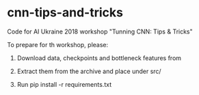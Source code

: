 # cnn-tips-and-tricks
Code for AI Ukraine 2018 workshop "Tunning CNN: Tips &amp; Tricks"


To prepare for th workshop, please:

1. Download data, checkpoints and bottleneck features from <link>

2. Extract them from the archive and place under src/

3. Run pip install -r requirements.txt